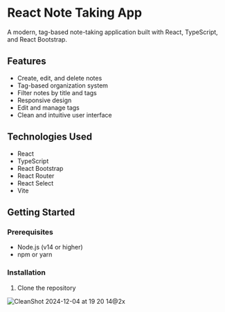 # React Note Taking App

A modern, tag-based note-taking application built with React, TypeScript, and React Bootstrap.

## Features

- Create, edit, and delete notes
- Tag-based organization system
- Filter notes by title and tags
- Responsive design
- Edit and manage tags
- Clean and intuitive user interface

## Technologies Used

- React
- TypeScript
- React Bootstrap
- React Router
- React Select
- Vite

## Getting Started

### Prerequisites

- Node.js (v14 or higher)
- npm or yarn

### Installation

1. Clone the repository 


![CleanShot 2024-12-04 at 19 20 14@2x](https://github.com/user-attachments/assets/34a1be70-ea1a-44f2-acd1-07fc1630dc71)

